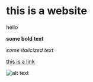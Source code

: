 # this is a website 

hello 

**some bold text**

*some italicized text*

[this is a link](https://www.google.com/imghp?sbi=1)

![alt text](https://upload.wikimedia.org/wikipedia/commons/6/6b/Dog_%28Canis_lupus_familiaris%29_%283%29.jpg)


